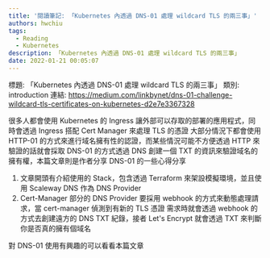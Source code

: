 ```yaml
---
title: '閱讀筆記: 「Kubernetes 內透過 DNS-01 處理 wildcard TLS 的兩三事」'
authors: hwchiu
tags:
  - Reading
  - Kubernetes
description: 「Kubernetes 內透過 DNS-01 處理 wildcard TLS 的兩三事」
date: 2022-01-21 00:05:07
---
```


標題: 「Kubernetes 內透過 DNS-01 處理 wildcard TLS 的兩三事」
類別: introduction
連結: https://medium.com/linkbynet/dns-01-challenge-wildcard-tls-certificates-on-kubernetes-d2e7e3367328

很多人都會使用 Kubernetes 的 Ingress 讓外部可以存取的部署的應用程式，同時會透過 Ingress 搭配 Cert Manager 來處理 TLS 的憑證
大部分情況下都會使用 HTTP-01 的方式來進行域名擁有性的認證，而某些情況可能不方便透過 HTTP 來驗證的話就會採取 DNS-01 的方式透過 DNS 創建一個
TXT 的資訊來驗證域名的擁有權，本篇文章則是作者分享 DNS-01 的一些心得分享

1. 文章開頭有介紹使用的 Stack，包含透過 Terraform 來架設模擬環境，並且使用 Scaleway DNS 作為 DNS Provider
2. Cert-Manager 部分的 DNS Provider 要採用 webhook 的方式來動態處理請求，當 cert-manager 偵測到有新的 TLS 憑證
需求時就會透過 webhook 的方式去創建遠方的 DNS TXT 紀錄，接者 Let's Encrypt 就會透過 TXT 來判斷你是否真的擁有個域名

對 DNS-01 使用有興趣的可以看看本篇文章

